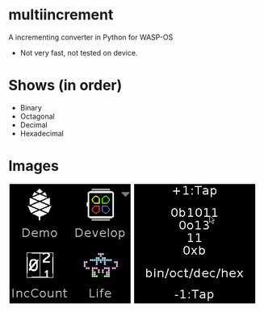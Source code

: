 # multiincrement
A incrementing converter in Python for WASP-OS
 * Not very fast, not tested on device.

# Shows (in order)
* Binary
* Octagonal
* Decimal
* Hexadecimal

# Images
![menu icon](https://raw.githubusercontent.com/jlukanc1/multiincrement/master/image%201.png)
![App use](https://raw.githubusercontent.com/jlukanc1/multiincrement/master/image%202.png)
